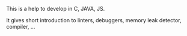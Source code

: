 This is a help to develop in C, JAVA, JS.

It gives short introduction to linters, debuggers, memory leak detector, compiler, ... 